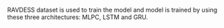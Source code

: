 RAVDESS dataset is used to train the model and model is trained by using these three architectures: MLPC, LSTM and GRU.
